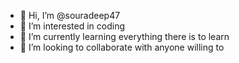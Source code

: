 - 👋 Hi, I’m @souradeep47
- 👀 I’m interested in coding
- 🌱 I’m currently learning everything there is to learn
- 💞️ I’m looking to collaborate with anyone willing to

<!---
souradeep47/souradeep47 is a ✨ special ✨ repository because its `README.md` (this file) appears on your GitHub profile.
You can click the Preview link to take a look at your changes.
--->
